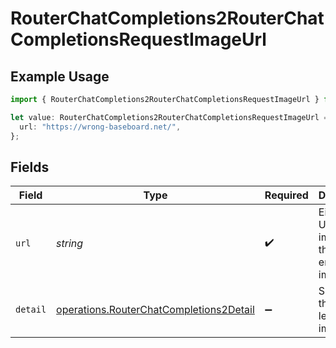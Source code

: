 # RouterChatCompletions2RouterChatCompletionsRequestImageUrl

## Example Usage

```typescript
import { RouterChatCompletions2RouterChatCompletionsRequestImageUrl } from "orq-poc-typescript/models/operations";

let value: RouterChatCompletions2RouterChatCompletionsRequestImageUrl = {
  url: "https://wrong-baseboard.net/",
};
```

## Fields

| Field                                                                                              | Type                                                                                               | Required                                                                                           | Description                                                                                        |
| -------------------------------------------------------------------------------------------------- | -------------------------------------------------------------------------------------------------- | -------------------------------------------------------------------------------------------------- | -------------------------------------------------------------------------------------------------- |
| `url`                                                                                              | *string*                                                                                           | :heavy_check_mark:                                                                                 | Either a URL of the image or the base64 encoded image data.                                        |
| `detail`                                                                                           | [operations.RouterChatCompletions2Detail](../../models/operations/routerchatcompletions2detail.md) | :heavy_minus_sign:                                                                                 | Specifies the detail level of the image.                                                           |